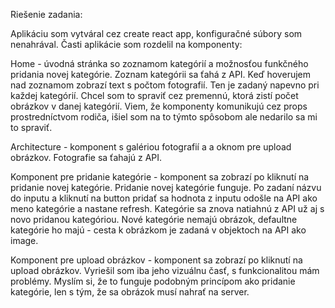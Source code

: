 Riešenie zadania:

Aplikáciu som vytváral cez create react app, konfiguračné súbory som nenahrával. 
Časti aplikácie som rozdelil na komponenty: 

Home - úvodná stránka so zoznamom kategórií a možnosťou funkčného pridania novej kategórie. Zoznam kategórii sa ťahá z API. Keď hoverujem nad zoznamom zobrazí text s počtom fotografií. Ten je zadaný napevno pri každej kategórií. Chcel som to spraviť cez premennú, ktorá zistí počet obrázkov v danej kategórií. Viem, že komponenty komunikujú cez props prostredníctvom rodiča, išiel som na to týmto spôsobom ale nedarilo sa mi to spraviť.

Architecture - komponent s galériou fotografií a a oknom pre upload obrázkov. Fotografie sa ťahajú z API. 

Komponent pre pridanie kategórie - komponent sa zobrazí po kliknutí na pridanie novej kategórie. Pridanie novej kategórie funguje. Po zadaní názvu do inputu a kliknutí na button pridať sa hodnota z inputu odošle na API ako meno kategórie a nastane refresh. Kategórie sa znova natiahnú z API už aj s novo pridanou kategóriou. Nové kategórie nemajú obrázok, defaultne kategórie ho majú - cesta k obrázkom je  zadaná v objektoch na API ako image.   

Komponent pre upload obrázkov - komponent sa zobrazí po kliknutí na upload obrázkov. Vyriešil som iba jeho vizuálnu časť, s funkcionalitou mám problémy. Myslím si, že to funguje podobným princípom ako pridanie kategórie, len s tým, že sa obrázok musí nahrať na server.  

